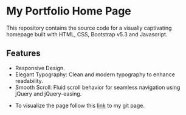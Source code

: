 # My Portfolio Home Page 

This repository contains the source code for a visually captivating homepage built with HTML, CSS, Bootstrap v5.3 and Javascript. 

## Features

- Responsive Design.
- Elegant Typography: Clean and modern typography to enhance readability.
- Smooth Scroll: Fluid scroll behavior for seamless navigation using jQuery and jQuery-easing.

* To visualize the page follow this [link]() to my git page.